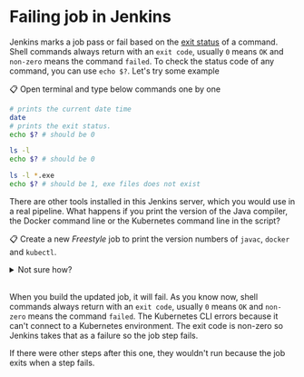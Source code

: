 # Failing job in Jenkins

Jenkins marks a job pass or fail based on the [exit status](https://en.wikipedia.org/wiki/Exit_status) of a command. Shell commands always return with an `exit code`, usually `0` means `OK` and `non-zero` means the command `failed`. To check the status code of any command, you can use `echo $?`. Let's try some example

📋 Open terminal and type below commands one by one

```sh
# prints the current date time
date
# prints the exit status.
echo $? # should be 0

ls -l 
echo $? # should be 0

ls -l *.exe
echo $? # should be 1, exe files does not exist
```

There are other tools installed in this Jenkins server, which you would use in a real pipeline. What happens if you print the version of the Java compiler, the Docker command line or the Kubernetes command line in the script?

📋 Create a new _Freestyle_ job to print the version numbers of `javac`, `docker` and `kubectl`.

<details>
  <summary>Not sure how?</summary>

We'll create a classic Jenkins job - using the freestyle type where you build up the steps using the web UI:

- click _Create a job_ on the home screen
- call the new job `lab-2`
- set the job type to be _Freestyle project_
- click _OK_

Add the _Command_
- scroll down to the _Build_ section
- click _Add build step_
- select _Execute shell_
- paste this into the _Command_ box:

```
docker version

javac -version

kubectl version
```

Click _Save_.

</details><br/>

When you build the updated job, it will fail. As you know now, shell commands always return with an `exit code`, usually `0` means `OK` and `non-zero` means the command `failed`. The Kubernetes CLI errors because it can't connect to a Kubernetes environment. The exit code is non-zero so Jenkins takes that as a failure so the job step fails. 

If there were other steps after this one, they wouldn't run because the job exits when a step fails.